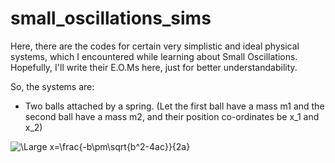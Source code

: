 # small_oscillations_sims

Here, there are the codes for certain very simplistic and ideal physical systems, which I encountered while learning about Small Oscillations. 
Hopefully, I'll write their E.O.Ms here, just for better understandability.

So, the systems are:
- Two balls attached by a spring. (Let the first ball have a mass m1 and the second ball have a mass m2, and their position co-ordinates be x_1 and x_2)

![\Large x=\frac{-b\pm\sqrt{b^2-4ac}}{2a}](https://latex.codecogs.com/svg.latex?\Large&space;=\frac{-b\pm\sqrt{b^2-4ac}}{2a}) 
